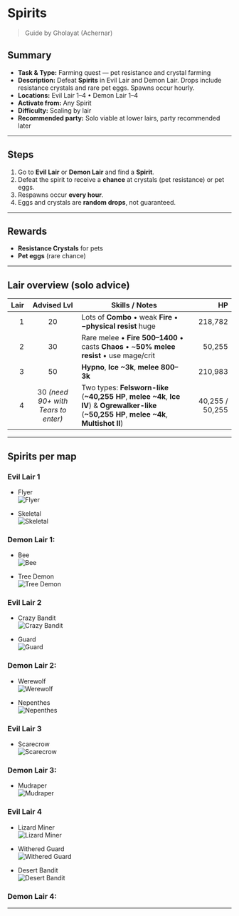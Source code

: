 # Spirits

> Guide by Gholayat (Achernar)


## Summary
- **Task & Type:** Farming quest — pet resistance and crystal farming
- **Description:** Defeat **Spirits** in Evil Lair and Demon Lair. Drops include resistance crystals and rare pet eggs. Spawns occur hourly.
- **Locations:** Evil Lair 1–4 • Demon Lair 1–4
- **Activate from:** Any Spirit
- **Difficulty:** Scaling by lair
- **Recommended party:** Solo viable at lower lairs, party recommended later

---

## Steps
1. Go to **Evil Lair** or **Demon Lair** and find a **Spirit**.  
2. Defeat the spirit to receive a **chance** at crystals (pet resistance) or pet eggs.  
3. Respawns occur **every hour**.  
4. Eggs and crystals are **random drops**, not guaranteed.  

---

## Rewards
- **Resistance Crystals** for pets  
- **Pet eggs** (rare chance)  

---

## Lair overview (solo advice)
| Lair | Advised Lvl | Skills / Notes |      HP |
|----:|:------------:|----------------|--------:|
| 1 | 20 | Lots of **Combo** • weak **Fire** • **−physical resist** huge | 218,782 |
| 2 | 30 | Rare melee • **Fire 500–1400** • casts **Chaos** • ~**50% melee resist** • use mage/crit | 50,255 |
| 3 | 50 | **Hypno**, **Ice ~3k**, **melee 800–3k** | 210,983 |
| 4 | 30 *(need 90+ with Tears to enter)* | Two types: **Felsworn-like** (**~40,255 HP**, **melee ~4k**, **Ice IV**) & **Ogrewalker-like** (**~50,255 HP**, **melee ~4k**, **Multishot II**) | 40,255 / 50,255 |

---

## Spirits per map

### Evil Lair 1  
- Flyer  
![][img-flyer]  
    
- Skeletal  
![][img-skeletal]  

### Demon Lair 1:  
- Bee  
![][img-bee]
    
- Tree Demon  
![][img-tree-demon]  

### Evil Lair 2  
- Crazy Bandit  
![][img-crazy-bandit]

- Guard  
![][img-guard]  

### Demon Lair 2:  
- Werewolf  
![][img-werewolf]  

- Nepenthes  
![][img-nepenthes]  

### Evil Lair 3  
- Scarecrow  
![][img-scarecrow]  

### Demon Lair 3:  
- Mudraper  
![][img-mudraper]  

### Evil Lair 4
- Lizard Miner  
![][img-lizard-miner]  

- Withered Guard  
![][img-withered-guard]  

- Desert Bandit  
![][img-desert-bandit]  

### Demon Lair 4: 

---

[img-flyer]: ../assets/monsters/flyer.gif "Flyer"
[img-skeletal]: ../assets/monsters/skeletal.gif "Skeletal"
[img-bee]: ../assets/monsters/bee.gif "Bee"
[img-tree-demon]: ../assets/monsters/tree_demon.gif "Tree Demon"
[img-crazy-bandit]: ../assets/monsters/crazy_bandit.gif "Crazy Bandit"
[img-guard]: ../assets/monsters/guard.gif "Guard"
[img-werewolf]: ../assets/monsters/werewolf.gif "Werewolf"
[img-nepenthes]: ../assets/monsters/nepenthes.gif "Nepenthes"
[img-scarecrow]: ../assets/monsters/scarecrow.gif "Scarecrow"
[img-mudraper]: ../assets/monsters/mudraper.gif "Mudraper"
[img-lizard-miner]: ../assets/monsters/lizard_miner.gif "Lizard Miner"
[img-withered-guard]: ../assets/monsters/withered_guard.gif "Withered Guard"
[img-desert-bandit]: ../assets/monsters/desert_bandit.gif "Desert Bandit"
